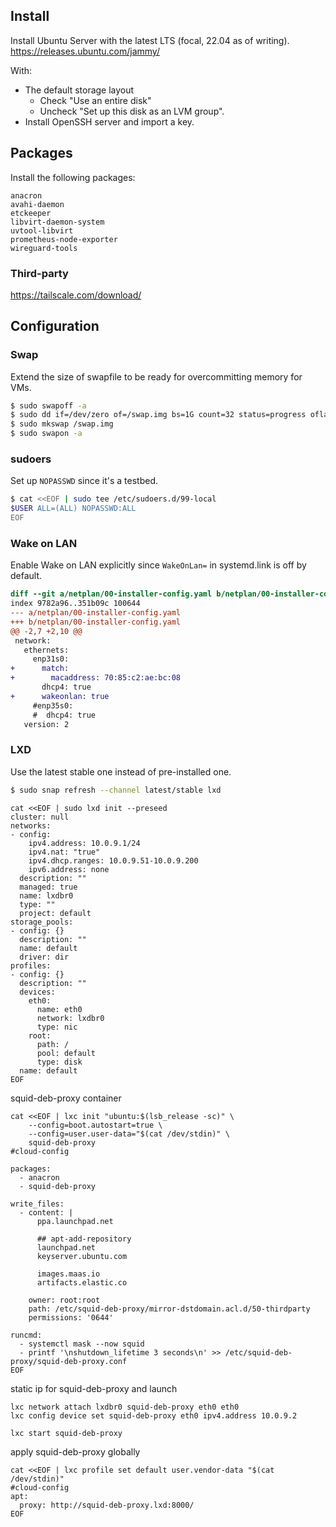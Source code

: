 ## Install

Install Ubuntu Server with the latest LTS (focal, 22.04 as of writing).
https://releases.ubuntu.com/jammy/

With:
- The default storage layout
  - Check "Use an entire disk"
  - Uncheck "Set up this disk as an LVM group".
- Install OpenSSH server and import a key.

## Packages

Install the following packages:
```
anacron
avahi-daemon
etckeeper
libvirt-daemon-system
uvtool-libvirt
prometheus-node-exporter
wireguard-tools
```

### Third-party

https://tailscale.com/download/

## Configuration

### Swap

Extend the size of swapfile to be ready for overcommitting memory for VMs.

```bash
$ sudo swapoff -a
$ sudo dd if=/dev/zero of=/swap.img bs=1G count=32 status=progress oflag=sync
$ sudo mkswap /swap.img
$ sudo swapon -a
```

### sudoers

Set up `NOPASSWD` since it's a testbed.

```bash
$ cat <<EOF | sudo tee /etc/sudoers.d/99-local
$USER ALL=(ALL) NOPASSWD:ALL
EOF
```

### Wake on LAN

Enable Wake on LAN explicitly since `WakeOnLan=` in systemd.link is off
by default.

```diff
diff --git a/netplan/00-installer-config.yaml b/netplan/00-installer-config.yaml
index 9782a96..351b09c 100644
--- a/netplan/00-installer-config.yaml
+++ b/netplan/00-installer-config.yaml
@@ -2,7 +2,10 @@
 network:
   ethernets:
     enp31s0:
+      match:
+        macaddress: 70:85:c2:ae:bc:08
       dhcp4: true
+      wakeonlan: true
     #enp35s0:
     #  dhcp4: true
   version: 2
```

### LXD

Use the latest stable one instead of pre-installed one.

```bash
$ sudo snap refresh --channel latest/stable lxd
```


```
cat <<EOF | sudo lxd init --preseed
cluster: null
networks:
- config:
    ipv4.address: 10.0.9.1/24
    ipv4.nat: "true"
    ipv4.dhcp.ranges: 10.0.9.51-10.0.9.200
    ipv6.address: none
  description: ""
  managed: true
  name: lxdbr0
  type: ""
  project: default
storage_pools:
- config: {}
  description: ""
  name: default
  driver: dir
profiles:
- config: {}
  description: ""
  devices:
    eth0:
      name: eth0
      network: lxdbr0
      type: nic
    root:
      path: /
      pool: default
      type: disk
  name: default
EOF
```

squid-deb-proxy container

```
cat <<EOF | lxc init "ubuntu:$(lsb_release -sc)" \
    --config=boot.autostart=true \
    --config=user.user-data="$(cat /dev/stdin)" \
    squid-deb-proxy
#cloud-config

packages:
  - anacron
  - squid-deb-proxy

write_files:
  - content: |
      ppa.launchpad.net

      ## apt-add-repository
      launchpad.net
      keyserver.ubuntu.com

      images.maas.io
      artifacts.elastic.co

    owner: root:root
    path: /etc/squid-deb-proxy/mirror-dstdomain.acl.d/50-thirdparty
    permissions: '0644'

runcmd:
  - systemctl mask --now squid
  - printf '\nshutdown_lifetime 3 seconds\n' >> /etc/squid-deb-proxy/squid-deb-proxy.conf
EOF
```

static ip for squid-deb-proxy and launch

```
lxc network attach lxdbr0 squid-deb-proxy eth0 eth0
lxc config device set squid-deb-proxy eth0 ipv4.address 10.0.9.2

lxc start squid-deb-proxy
```

apply squid-deb-proxy globally

```
cat <<EOF | lxc profile set default user.vendor-data "$(cat /dev/stdin)"
#cloud-config
apt:
  proxy: http://squid-deb-proxy.lxd:8000/
EOF
```
